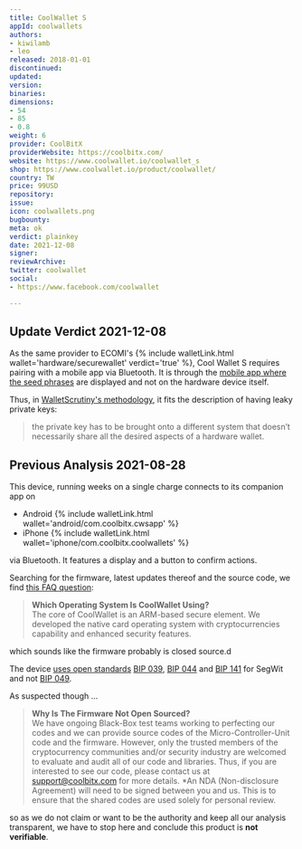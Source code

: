 ```yaml
---
title: CoolWallet S
appId: coolwallets
authors:
- kiwilamb
- leo
released: 2018-01-01
discontinued: 
updated: 
version: 
binaries: 
dimensions:
- 54
- 85
- 0.8
weight: 6
provider: CoolBitX
providerWebsite: https://coolbitx.com/
website: https://www.coolwallet.io/coolwallet_s
shop: https://www.coolwallet.io/product/coolwallet/
country: TW
price: 99USD
repository: 
issue: 
icon: coolwallets.png
bugbounty: 
meta: ok
verdict: plainkey
date: 2021-12-08
signer: 
reviewArchive: 
twitter: coolwallet
social:
- https://www.facebook.com/coolwallet

---
```


## Update Verdict 2021-12-08

As the same provider to ECOMI's {% include walletLink.html wallet='hardware/securewallet' verdict='true' %}, Cool Wallet S requires pairing with a mobile app via Bluetooth. It is through the [mobile app where the seed phrases](https://youtu.be/FqzG7jPKH_0?t=221) are displayed and not on the hardware device itself. 

Thus, in [WalletScrutiny's methodology](https://walletscrutiny.com/methodology), it fits the description of having leaky private keys:

> the private key has to be brought onto a different system that doesn’t necessarily share all the desired aspects of a hardware wallet.

## Previous Analysis 2021-08-28

This device, running weeks on a single charge connects to its companion app on

* Android {% include walletLink.html wallet='android/com.coolbitx.cwsapp' %}
* iPhone {% include walletLink.html wallet='iphone/com.coolbitx.coolwallets' %}

via Bluetooth. It features a display and a button to confirm actions.

Searching for the firmware, latest updates thereof and the source code, we find
[this FAQ question](https://help.coolwallet.io/article/77-which-operating-system-is-coolwallet-using):

> **Which Operating System Is CoolWallet Using?**<br>
  The core of CoolWallet is an ARM-based secure element. We developed the native
  card operating system with cryptocurrencies capability and enhanced security
  features.

which sounds like the firmware probably is closed source.d

The device
[uses open standards](https://help.coolwallet.io/article/58-can-i-recover-my-coolwallet-seed-to-another-wallet)
<a href='https://github.com/bitcoin/bips/blob/master/bip-0039.mediawiki'>BIP 039</a>,
<a href='https://github.com/bitcoin/bips/blob/master/bip-0044.mediawiki'>BIP 044</a> and
<a href='https://github.com/bitcoin/bips/blob/master/bip-0141.mediawiki'>BIP 141</a> for SegWit and not
<a href='https://github.com/bitcoin/bips/blob/master/bip-0049.mediawiki'>BIP 049</a>.

As suspected though ...

> **Why Is The Firmware Not Open Sourced?**<br>
  We have ongoing Black-Box test teams working to perfecting our codes and we can provide source codes of the Micro-Controller-Unit code and the firmware. However, only the trusted members of the cryptocurrency communities and/or security industry are welcomed to evaluate and audit all of our code and libraries. Thus, if you are interested to see our code, please contact us at support@coolbitx.com for more details. *An NDA (Non-disclosure Agreement) will need to be signed between you and us. This is to ensure that the shared codes are used solely for personal review.

so as we do not claim or want to be the authority and keep all our analysis
transparent, we have to stop here and conclude this product is **not verifiable**.
